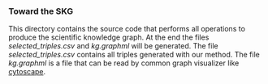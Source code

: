 ### Toward the SKG
This directory contains the source code that performs all operations to produce the scientific knowledge graph.
At the end the files *selected_triples.csv* and *kg.graphml* will be generated.  The file *selected_triples.csv* contains all triples generated with our method. The file *kg.graphml* is a file that can be read by common graph visualizer like [cytoscape](https://cytoscape.org).